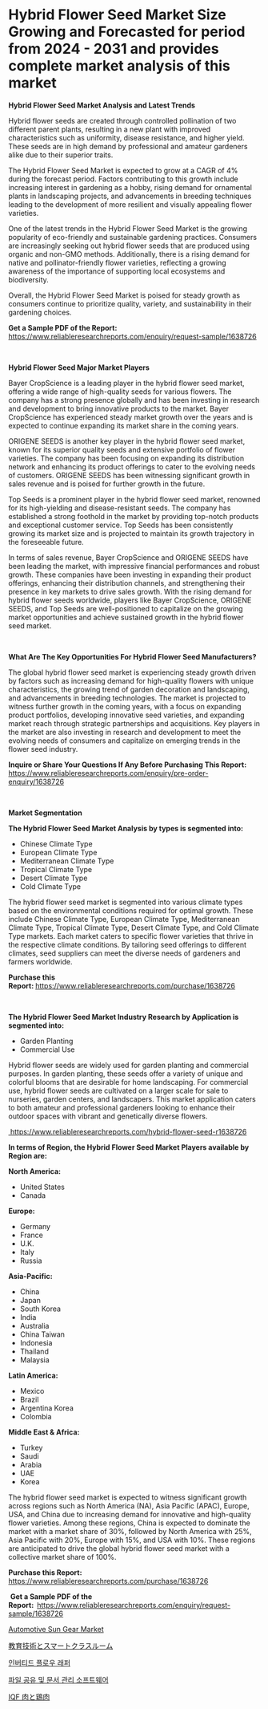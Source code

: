 <p><h1>Hybrid Flower Seed Market Size Growing and Forecasted for period from 2024 - 2031 and provides complete market analysis of this market</h1></p><p><strong>Hybrid Flower Seed Market Analysis and Latest Trends</strong></p>
<p><p>Hybrid flower seeds are created through controlled pollination of two different parent plants, resulting in a new plant with improved characteristics such as uniformity, disease resistance, and higher yield. These seeds are in high demand by professional and amateur gardeners alike due to their superior traits.</p><p>The Hybrid Flower Seed Market is expected to grow at a CAGR of 4% during the forecast period. Factors contributing to this growth include increasing interest in gardening as a hobby, rising demand for ornamental plants in landscaping projects, and advancements in breeding techniques leading to the development of more resilient and visually appealing flower varieties.</p><p>One of the latest trends in the Hybrid Flower Seed Market is the growing popularity of eco-friendly and sustainable gardening practices. Consumers are increasingly seeking out hybrid flower seeds that are produced using organic and non-GMO methods. Additionally, there is a rising demand for native and pollinator-friendly flower varieties, reflecting a growing awareness of the importance of supporting local ecosystems and biodiversity.</p><p>Overall, the Hybrid Flower Seed Market is poised for steady growth as consumers continue to prioritize quality, variety, and sustainability in their gardening choices.</p></p>
<p><strong>Get a Sample PDF of the Report:&nbsp;</strong> <a href="https://www.reliableresearchreports.com/enquiry/request-sample/1638726">https://www.reliableresearchreports.com/enquiry/request-sample/1638726</a></p>
<p>&nbsp;</p>
<p><strong>Hybrid Flower Seed Major Market Players</strong></p>
<p><p>Bayer CropScience is a leading player in the hybrid flower seed market, offering a wide range of high-quality seeds for various flowers. The company has a strong presence globally and has been investing in research and development to bring innovative products to the market. Bayer CropScience has experienced steady market growth over the years and is expected to continue expanding its market share in the coming years.</p><p>ORIGENE SEEDS is another key player in the hybrid flower seed market, known for its superior quality seeds and extensive portfolio of flower varieties. The company has been focusing on expanding its distribution network and enhancing its product offerings to cater to the evolving needs of customers. ORIGENE SEEDS has been witnessing significant growth in sales revenue and is poised for further growth in the future.</p><p>Top Seeds is a prominent player in the hybrid flower seed market, renowned for its high-yielding and disease-resistant seeds. The company has established a strong foothold in the market by providing top-notch products and exceptional customer service. Top Seeds has been consistently growing its market size and is projected to maintain its growth trajectory in the foreseeable future.</p><p>In terms of sales revenue, Bayer CropScience and ORIGENE SEEDS have been leading the market, with impressive financial performances and robust growth. These companies have been investing in expanding their product offerings, enhancing their distribution channels, and strengthening their presence in key markets to drive sales growth. With the rising demand for hybrid flower seeds worldwide, players like Bayer CropScience, ORIGENE SEEDS, and Top Seeds are well-positioned to capitalize on the growing market opportunities and achieve sustained growth in the hybrid flower seed market.</p></p>
<p>&nbsp;</p>
<p><strong>What Are The Key Opportunities For Hybrid Flower Seed Manufacturers?</strong></p>
<p><p>The global hybrid flower seed market is experiencing steady growth driven by factors such as increasing demand for high-quality flowers with unique characteristics, the growing trend of garden decoration and landscaping, and advancements in breeding technologies. The market is projected to witness further growth in the coming years, with a focus on expanding product portfolios, developing innovative seed varieties, and expanding market reach through strategic partnerships and acquisitions. Key players in the market are also investing in research and development to meet the evolving needs of consumers and capitalize on emerging trends in the flower seed industry.</p></p>
<p><strong>Inquire or Share Your Questions If Any Before Purchasing This Report:</strong> <a href="https://www.reliableresearchreports.com/enquiry/pre-order-enquiry/1638726">https://www.reliableresearchreports.com/enquiry/pre-order-enquiry/1638726</a></p>
<p>&nbsp;</p>
<p><strong>Market Segmentation</strong></p>
<p><strong>The Hybrid Flower Seed Market Analysis by types is segmented into:</strong></p>
<p><ul><li>Chinese Climate Type</li><li>European Climate Type</li><li>Mediterranean Climate Type</li><li>Tropical Climate Type</li><li>Desert Climate Type</li><li>Cold Climate Type</li></ul></p>
<p><p>The hybrid flower seed market is segmented into various climate types based on the environmental conditions required for optimal growth. These include Chinese Climate Type, European Climate Type, Mediterranean Climate Type, Tropical Climate Type, Desert Climate Type, and Cold Climate Type markets. Each market caters to specific flower varieties that thrive in the respective climate conditions. By tailoring seed offerings to different climates, seed suppliers can meet the diverse needs of gardeners and farmers worldwide.</p></p>
<p><strong>Purchase this Report:&nbsp;</strong><a href="https://www.reliableresearchreports.com/purchase/1638726">https://www.reliableresearchreports.com/purchase/1638726</a></p>
<p>&nbsp;</p>
<p><strong>The Hybrid Flower Seed Market Industry Research by Application is segmented into:</strong></p>
<p><ul><li>Garden Planting</li><li>Commercial Use</li></ul></p>
<p><p>Hybrid flower seeds are widely used for garden planting and commercial purposes. In garden planting, these seeds offer a variety of unique and colorful blooms that are desirable for home landscaping. For commercial use, hybrid flower seeds are cultivated on a larger scale for sale to nurseries, garden centers, and landscapers. This market application caters to both amateur and professional gardeners looking to enhance their outdoor spaces with vibrant and genetically diverse flowers.</p></p>
<p><a href="https://www.reliableresearchreports.com/hybrid-flower-seed-r1638726">&nbsp;https://www.reliableresearchreports.com/hybrid-flower-seed-r1638726</a></p>
<p><strong>In terms of Region, the Hybrid Flower Seed Market Players available by Region are:</strong></p>
<p>
    <p> <strong> North America: </strong>
        <ul>
            <li>United States</li>
            <li>Canada</li>
        </ul>
        </p> 
    <p> <strong> Europe: </strong>
        <ul>
            <li>Germany</li>
            <li>France</li>
            <li>U.K.</li>
            <li>Italy</li>
            <li>Russia</li>
        </ul>
        </p> 
    <p> <strong> Asia-Pacific: </strong>
        <ul>
            <li>China</li>
            <li>Japan</li>
            <li>South Korea</li>
            <li>India</li>
            <li>Australia</li>
            <li>China Taiwan</li>
            <li>Indonesia</li>
            <li>Thailand</li>
            <li>Malaysia</li>
        </ul>
        </p> 
    <p> <strong> Latin America: </strong>
        <ul>
            <li>Mexico</li>
            <li>Brazil</li>
            <li>Argentina Korea</li>
            <li>Colombia</li>
        </ul>
        </p> 
    <p> <strong> Middle East & Africa: </strong>
        <ul>
            <li>Turkey</li>
            <li>Saudi</li>
            <li>Arabia</li>
            <li>UAE</li>
            <li>Korea</li>
        </ul>
    </p>
    </p>
<p><p>The hybrid flower seed market is expected to witness significant growth across regions such as North America (NA), Asia Pacific (APAC), Europe, USA, and China due to increasing demand for innovative and high-quality flower varieties. Among these regions, China is expected to dominate the market with a market share of 30%, followed by North America with 25%, Asia Pacific with 20%, Europe with 15%, and USA with 10%. These regions are anticipated to drive the global hybrid flower seed market with a collective market share of 100%.</p></p>
<p><strong>Purchase this Report: </strong><a href="https://www.reliableresearchreports.com/purchase/1638726">https://www.reliableresearchreports.com/purchase/1638726</a></p>
<p>&nbsp;<strong>Get a Sample PDF of the Report:&nbsp;&nbsp;</strong><a href="https://www.reliableresearchreports.com/enquiry/request-sample/1638726">https://www.reliableresearchreports.com/enquiry/request-sample/1638726</a></p>
<p><strong></strong></p>
<p><p><a href="https://github.com/IsmaelBlick2023/Market-Research-Report-List-1/blob/main/automotive-sun-gear-market.md">Automotive Sun Gear Market</a></p><p><a href="https://github.com/dzy793153605/Market-Research-Report-List-2/blob/main/218568693435.md">教育技術とスマートクラスルーム</a></p><p><a href="https://medium.com/@pepo3k/%EC%9D%B8%EB%B2%84%ED%8B%B0%EB%93%9C-%ED%94%8C%EB%A1%9C%EC%9A%B0-%EB%9E%98%ED%8D%BC-%EC%8B%9C%EC%9E%A5-%EA%B2%BD%EC%9F%81-%EB%B6%84%EC%84%9D-%EC%8B%9C%EC%9E%A5-%EB%8F%99%ED%96%A5-%EB%B0%8F-2031%EB%85%84%EA%B9%8C%EC%A7%80%EC%9D%98-%EC%98%88%EC%B8%A1-0d2a5915f2ec">인버티드 플로우 래퍼</a></p><p><a href="https://github.com/TimmyMann6767/Market-Research-Report-List-2/blob/main/929097283030.md">파일 공유 및 문서 관리 소프트웨어</a></p><p><a href="https://medium.com/@rockcod61/iqf%E8%82%89%E3%81%8A%E3%82%88%E3%81%B3%E9%B6%8F%E8%82%89%E5%B8%82%E5%A0%B4%E3%81%AF%E5%B8%82%E5%A0%B4%E3%82%B7%E3%82%A7%E3%82%A2-%E5%B8%82%E5%A0%B4%E5%8B%95%E5%90%91-%E5%B8%82%E5%A0%B4%E6%88%90%E9%95%B7%E3%81%AB%E9%96%A2%E3%81%99%E3%82%8B%E6%83%85%E5%A0%B1%E3%82%92%E6%8F%90%E4%BE%9B%E3%81%97%E3%81%BE%E3%81%99-24b20e988bef">IQF 肉と鶏肉</a></p></p>